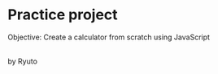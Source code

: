 <h1>Practice project</h1>
<p>Objective: Create a calculator from scratch using JavaScript</p>
<br>
<footer>by Ryuto</footer>
